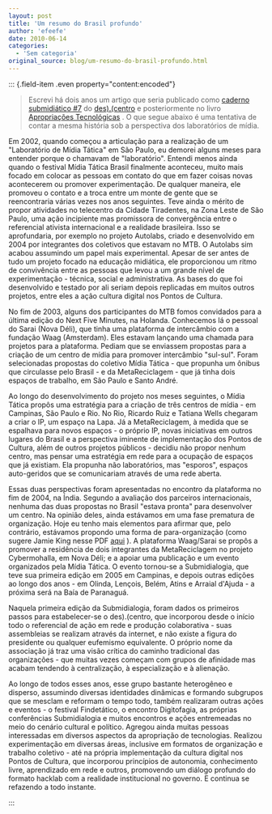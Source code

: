 ```yaml
---
layout: post
title: 'Um resumo do Brasil profundo'
author: 'efeefe'
date: 2010-06-14
categories:
  - 'Sem categoria'
original_source: blog/um-resumo-do-brasil-profundo.html
---
```


::: {.field-item .even property="content:encoded"}
> Escrevi há dois anos um artigo que seria publicado como [caderno submidiático #7](http://pub.descentro.org/caderno_submidiatico_7_em_busca_do_brasil_profundo) do [des).(centro](http://pub.descentro.org/) e posteriormente no livro [Apropriações Tecnológicas](http://pub.descentro.org/wiki/apropriações_tecnológicas_emergência_de_textos_idéias_e_imagens_do_submidialogia3) . O que segue abaixo é uma tentativa de contar a mesma história sob a perspectiva dos laboratórios de mídia.

<div>

Em 2002, quando começou a articulação para a realização de um \"Laboratório de Mídia Tática\" em São Paulo, eu demorei alguns meses para entender porque o chamavam de \"laboratório\". Entendi menos ainda quando o festival Mídia Tática Brasil finalmente aconteceu, muito mais focado em colocar as pessoas em contato do que em fazer coisas novas acontecerem ou promover experimentação. De qualquer maneira, ele promoveu o contato e a troca entre um monte de gente que se reencontraria várias vezes nos anos seguintes. Teve ainda o mérito de propor atividades no telecentro da Cidade Tiradentes, na Zona Leste de São Paulo, uma ação incipiente mas promissora de convergência entre o referencial ativista internacional e a realidade brasileira. Isso se aprofundaria, por exemplo no projeto Autolabs, criado e desenvolvido em 2004 por integrantes dos coletivos que estavam no MTB. O Autolabs sim acabou assumindo um papel mais experimental. Apesar de ser antes de tudo um projeto focado na educação midiática, ele proporcionou um ritmo de convivência entre as pessoas que levou a um grande nível de experimentação - técnica, social e administrativa. As bases do que foi desenvolvido e testado por ali seriam depois replicadas em muitos outros projetos, entre eles a ação cultura digital nos Pontos de Cultura.

</div>

<div>

No fim de 2003, alguns dos participantes do MTB fomos convidados para a última edição do Next Five Minutes, na Holanda. Conhecemos lá o pessoal do Sarai (Nova Déli), que tinha uma plataforma de intercâmbio com a fundação Waag (Amsterdam). Eles estavam lançando uma chamada para projetos para a plataforma. Pediam que se enviassem propostas para a criação de um centro de mídia para promover intercâmbio \"sul-sul\". Foram selecionadas propostas do coletivo Mídia Tática - que propunha um ônibus que circulasse pelo Brasil - e da MetaReciclagem - que já tinha dois espaços de trabalho, em São Paulo e Santo André.

</div>

<div>

Ao longo do desenvolvimento do projeto nos meses seguintes, o Mídia Tática propôs uma estratégia para a criação de três centros de mídia - em Campinas, São Paulo e Rio. No Rio, Ricardo Ruiz e Tatiana Wells chegaram a criar o IP, um espaço na Lapa. Já a MetaReciclagem, à medida que se espalhava para novos espaços - o próprio IP, novas iniciativas em outros lugares do Brasil e a perspectiva iminente de implementação dos Pontos de Cultura, além de outros projetos públicos - decidiu não propor nenhum centro, mas pensar uma estratégia em rede para a ocupação de espaços que já existiam. Ela propunha não laboratórios, mas \"esporos\", espaços auto-geridos que se comunicariam através de uma rede aberta.

</div>

<div>

Essas duas perspectivas foram apresentadas no encontro da plataforma no fim de 2004, na Índia. Segundo a avaliação dos parceiros internacionais, nenhuma das duas propostas no Brasil \"estava pronta\" para desenvolver um centro. Na opinião deles, ainda estávamos em uma fase prematura de organização. Hoje eu tenho mais elementos para afirmar que, pelo contrário, estávamos propondo uma forma de para-organização (como sugere Jamie King nesse PDF [aqui](http://www.shiftspace.cc/jamie/gang_grammar.pdf) ). A plataforma Waag/Sarai se propôs a promover a residência de dois integrantes da MetaReciclagem no projeto Cybermohalla, em Nova Déli; e a apoiar uma publicação e um evento organizados pela Mídia Tática. O evento tornou-se a Submidialogia, que teve sua primeira edição em 2005 em Campinas, e depois outras edições ao longo dos anos - em Olinda, Lençois, Belém, Atins e Arraial d\'Ajuda - a próxima será na Baía de Paranaguá.

</div>

<div>

Naquela primeira edição da Submidialogia, foram dados os primeiros passos para estabelecer-se o des).(centro, que incorporou desde o início todo o referencial de ação em rede e produção colaborativa - suas assembleias se realizam através da internet, e não existe a figura do presidente ou qualquer eufemismo equivalente. O próprio nome da associação já traz uma visão crítica do caminho tradicional das organizações - que muitas vezes começam com grupos de afinidade mas acabam tendendo à centralização, à especialização e à alienação.

</div>

<div>

Ao longo de todos esses anos, esse grupo bastante heterogêneo e disperso, assumindo diversas identidades dinâmicas e formando subgrupos que se mesclam e reformam o tempo todo, também realizaram outras ações e eventos - o festival Findetático, o encontro Digitofagia, as próprias conferências Submidialogia e muitos encontros e ações entremeadas no meio do cenário cultural e político. Agregou ainda muitas pessoas interessadas em diversos aspectos da apropriação de tecnologias. Realizou experimentação em diversas áreas, inclusive em formatos de organização e trabalho coletivo - até na própria implementação da cultura digital nos Pontos de Cultura, que incorporou princípios de autonomia, conhecimento livre, aprendizado em rede e outros, promovendo um diálogo profundo do formato hacklab com a realidade institucional no governo. E continua se refazendo a todo instante.

</div>
:::
